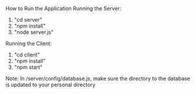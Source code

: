 How to Run the Application
Running the Server:
1. "cd server"
2. "npm install"
3. "node server.js"

Running the Client:
1. "cd client"
2. "npm install"
3. "npm start"

Note: In /server/config/database.js, make sure the directory to the database is updated to your personal directory
